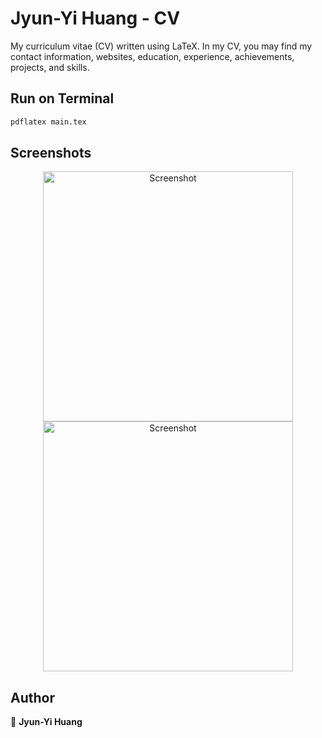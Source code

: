 # Jyun-Yi Huang - CV

My curriculum vitae (CV) written using LaTeX. In my CV, you may find my contact information, websites, education, experience, achievements, projects, and skills.



## Run on Terminal

```sh
pdflatex main.tex
```



## Screenshots

<p align="center">
    <img alt="Screenshot" src="https://raw.githubusercontent.com/arasgungore/arasgungore-CV/main/jpg/CV_page_1.jpg" width="400">
    <img alt="Screenshot" src="https://raw.githubusercontent.com/arasgungore/arasgungore-CV/main/jpg/CV_page_2.jpg" width="400">
</p>



## Author

👤 **Jyun-Yi Huang**

<!-- * LinkedIn: [@Jyun-Yi Huang](https://www.linkedin.com/in/arasgungore)-->
<!-- * GitHub: [@arasgungore](https://github.com/arasgungore)-->
